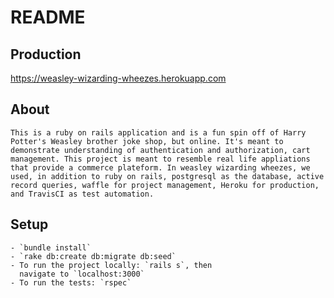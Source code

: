 
# README

## Production
  https://weasley-wizarding-wheezes.herokuapp.com
## About
    This is a ruby on rails application and is a fun spin off of Harry Potter's Weasley brother joke shop, but online. It's meant to demonstrate understanding of authentication and authorization, cart management. This project is meant to resemble real life appliations that provide a commerce plateform. In weasley wizarding wheezes, we used, in addition to ruby on rails, postgresql as the database, active record queries, waffle for project management, Heroku for production, and TravisCI as test automation.

## Setup
    - `bundle install`
    - `rake db:create db:migrate db:seed`
    - To run the project locally: `rails s`, then     
      navigate to `localhost:3000`
    - To run the tests: `rspec`
